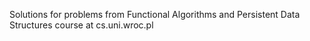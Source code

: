Solutions for problems from Functional Algorithms and Persistent Data Structures course at cs.uni.wroc.pl
